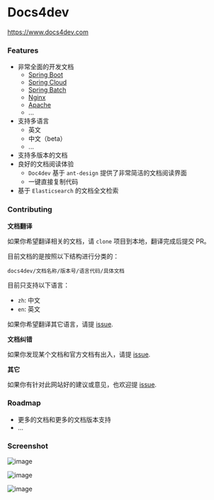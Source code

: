 # Docs4dev
https://www.docs4dev.com 

### Features

- 非常全面的开发文档
  - [Spring Boot](https://www.docs4dev.com/docs/en/spring-boot/1.5.9.RELEASE/reference)
  - [Spring Cloud](https://www.docs4dev.com/docs/en/spring-cloud/Finchley.SR2/reference)
  - [Spring Batch](https://www.docs4dev.com/docs/en/spring-batch/4.1.x/reference)
  - [Nginx](https://www.docs4dev.com/docs/en/nginx/current/reference)
  - [Apache](https://www.docs4dev.com/docs/en/apache/2.4/reference)
  - ...
- 支持多语言
  - 英文
  - 中文（beta）
  - ...
- 支持多版本的文档
- 良好的文档阅读体验
  - `Doc4dev` 基于 `ant-design` 提供了非常简洁的文档阅读界面
  - 一键直接复制代码
- 基于 `Elasticsearch` 的文档全文检索

### Contributing

**文档翻译**

如果你希望翻译相关的文档，请 `clone` 项目到本地，翻译完成后提交 PR。

目前文档的是按照以下结构进行分类的：

```
docs4dev/文档名称/版本号/语言代码/具体文档
```

目前只支持以下语言：

- `zh`: 中文
- `en`: 英文

如果你希望翻译其它语言，请提 [issue](https://github.com/docs4dev/spring-docs/issues/new).

**文档纠错**

如果你发现某个文档和官方文档有出入，请提 [issue](https://github.com/docs4dev/spring-docs/issues/new).

**其它**

如果你有针对此网站好的建议或意见，也欢迎提 [issue](https://github.com/docs4dev/spring-docs/issues/new).

### Roadmap

- 更多的文档和更多的文档版本支持
- ...

### Screenshot

![image](https://user-images.githubusercontent.com/30259465/49869701-22d2a580-fe4c-11e8-86e4-99230e10efe8.png)

![image](https://user-images.githubusercontent.com/30259465/49869742-3d0c8380-fe4c-11e8-9e82-43f89788ab62.png)

![image](https://user-images.githubusercontent.com/30259465/49869778-60cfc980-fe4c-11e8-910e-fd2633d6c993.png)

